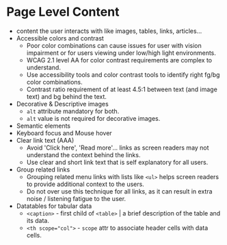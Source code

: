 # Page Level Content

- content the user interacts with like images, tables, links, articles...
- Accessible colors and contrast
  - Poor color combinations can cause issues for user with vision impairment or for users viewing under low/high light environments.
  - WCAG 2.1 level AA for color contrast requirements are complex to understand.
  - Use accessibility tools and color contrast tools to identify right fg/bg color combinations.
  - Contrast ratio requirement of at least 4.5:1 between text (and image text) and bg behind the text.
- Decorative & Descriptive images
  - `alt` attribute mandatory for both.
  - `alt` value is not required for decorative images.
- Semantic elements
- Keyboard focus and Mouse hover
- Clear link text (AAA)
  - Avoid 'Click here', 'Read more'... links as screen readers may not understand the context behind the links.
  - Use clear and short link text that is self explanatory for all users.
- Group related links
  - Grouping related menu links with lists like `<ul>` helps screen readers to provide additional context to the users.
  - Do not over use this technique for all links, as it can result in extra noise / listening fatigue to the user.
- Datatables for tabular data
  - `<caption>` - first child of `<table>` | a brief description of the table and its data.
  - `<th scope="col">` - `scope` attr to associate header cells with data cells.
